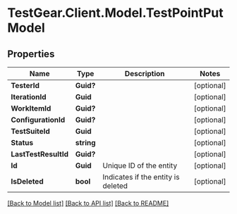 # TestGear.Client.Model.TestPointPutModel

## Properties

Name | Type | Description | Notes
------------ | ------------- | ------------- | -------------
**TesterId** | **Guid?** |  | [optional] 
**IterationId** | **Guid** |  | [optional] 
**WorkItemId** | **Guid?** |  | [optional] 
**ConfigurationId** | **Guid?** |  | [optional] 
**TestSuiteId** | **Guid** |  | [optional] 
**Status** | **string** |  | [optional] 
**LastTestResultId** | **Guid?** |  | [optional] 
**Id** | **Guid** | Unique ID of the entity | [optional] 
**IsDeleted** | **bool** | Indicates if the entity is deleted | [optional] 

[[Back to Model list]](../README.md#documentation-for-models) [[Back to API list]](../README.md#documentation-for-api-endpoints) [[Back to README]](../README.md)

